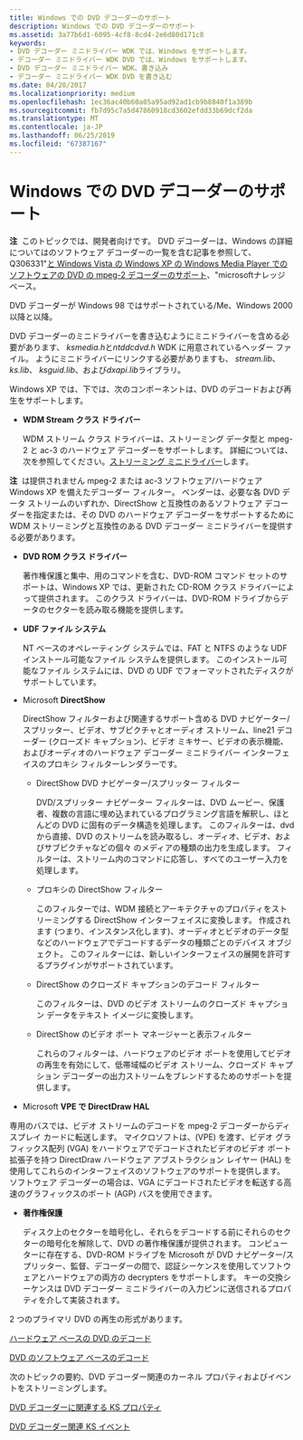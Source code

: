 ```yaml
---
title: Windows での DVD デコーダーのサポート
description: Windows での DVD デコーダーのサポート
ms.assetid: 3a77b6d1-6095-4cf8-8cd4-2e6d80d171c8
keywords:
- DVD デコーダー ミニドライバー WDK では、Windows をサポートします。
- デコーダー ミニドライバー WDK DVD では、Windows をサポートします。
- DVD デコーダー ミニドライバー WDK、書き込み
- デコーダー ミニドライバー WDK DVD を書き込む
ms.date: 04/20/2017
ms.localizationpriority: medium
ms.openlocfilehash: 1ec36ac40b60a05a95ad92ad1cb9b8840f1a389b
ms.sourcegitcommit: fb7d95c7a5d47860918cd3602efdd33b69dcf2da
ms.translationtype: MT
ms.contentlocale: ja-JP
ms.lasthandoff: 06/25/2019
ms.locfileid: "67387167"
---
```

# <a name="dvd-decoder-support-in-windows"></a>Windows での DVD デコーダーのサポート





**注**  このトピックでは、開発者向けです。 DVD デコーダーは、Windows の詳細についてはのソフトウェア デコーダーの一覧を含む記事を参照して、Q306331"[と Windows Vista の Windows XP の Windows Media Player でのソフトウェアの DVD の mpeg-2 デコーダーのサポート](https://go.microsoft.com/fwlink/p/?linkid=3100&ID=306331)、"microsoftナレッジ ベース。

 

DVD デコーダーが Windows 98 ではサポートされている/Me、Windows 2000 以降と以降。

DVD デコーダーのミニドライバーを書き込むようにミニドライバーを含める必要があります、 *ksmedia.h*と*ntddcdvd.h* WDK に用意されているヘッダー ファイル。 ようにミニドライバーにリンクする必要がありますも、 *stream.lib*、 *ks.lib*、 *ksguid.lib*、および*dxapi.lib*ライブラリ。

Windows XP では、下では、次のコンポーネントは、DVD のデコードおよび再生をサポートします。

-   **WDM Stream クラス ドライバー**

    WDM ストリーム クラス ドライバーは、ストリーミング データ型と mpeg-2 と ac-3 のハードウェア デコーダーをサポートします。 詳細については、次を参照してください。[ストリーミング ミニドライバー](https://docs.microsoft.com/windows-hardware/drivers/ddi/content/_stream/index)します。

**注**  は提供されません mpeg-2 または ac-3 ソフトウェア/ハードウェア Windows XP を備えたデコーダー フィルター。 ベンダーは、必要な各 DVD データ ストリームのいずれか、DirectShow と互換性のあるソフトウェア デコーダーを指定または、その DVD のハードウェア デコーダーをサポートするために WDM ストリーミングと互換性のある DVD デコーダー ミニドライバーを提供する必要があります。

 

-   **DVD ROM クラス ドライバー**

    著作権保護と集中、用のコマンドを含む、DVD-ROM コマンド セットのサポートは、Windows XP では、更新された CD-ROM クラス ドライバーによって提供されます。 このクラス ドライバーは、DVD-ROM ドライブからデータのセクターを読み取る機能を提供します。

-   **UDF ファイル システム**

    NT ベースのオペレーティング システムでは、FAT と NTFS のような UDF インストール可能なファイル システムを提供します。 このインストール可能なファイル システムには、DVD の UDF でフォーマットされたディスクがサポートしています。

-   Microsoft **DirectShow**

    DirectShow フィルターおよび関連するサポート含める DVD ナビゲーター/スプリッター、ビデオ、サブピクチャとオーディオ ストリーム、line21 デコーダー (クローズド キャプション)、ビデオ ミキサー、ビデオの表示機能、およびオーディオのハードウェア デコーダー ミニドライバー インターフェイスのプロキシ フィルターレンダラーです。

    -   DirectShow DVD ナビゲーター/スプリッター フィルター

        DVD/スプリッター ナビゲーター フィルターは、DVD ムービー、保護者、複数の言語に埋め込まれているプログラミング言語を解釈し、ほとんどの DVD に固有のデータ構造を処理します。 このフィルターは、dvd から直接、DVD のストリームを読み取るし、オーディオ、ビデオ、およびサブピクチャなどの個々 のメディアの種類の出力を生成します。 フィルターは、ストリーム内のコマンドに応答し、すべてのユーザー入力を処理します。

    -   プロキシの DirectShow フィルター

        このフィルターでは、WDM 接続とアーキテクチャのプロパティをストリーミングする DirectShow インターフェイスに変換します。 作成されます (つまり、インスタンス化します)、オーディオとビデオのデータ型などのハードウェアでデコードするデータの種類ごとのデバイス オブジェクト。 このフィルターには、新しいインターフェイスの展開を許可するプラグインがサポートされています。

    -   DirectShow のクローズド キャプションのデコード フィルター

        このフィルターは、DVD のビデオ ストリームのクローズド キャプション データをテキスト イメージに変換します。

    -   DirectShow のビデオ ポート マネージャーと表示フィルター

        これらのフィルターは、ハードウェアのビデオ ポートを使用してビデオの再生を有効にして、低帯域幅のビデオ ストリーム、クローズド キャプション デコーダーの出力ストリームをブレンドするためのサポートを提供します。

-   Microsoft **VPE で DirectDraw HAL**

専用のバスでは、ビデオ ストリームのデコードを mpeg-2 デコーダーからディスプレイ カードに転送します。 マイクロソフトは、(VPE) を渡す、ビデオ グラフィックス配列 (VGA) をハードウェアでデコードされたビデオのビデオ ポート拡張子を持つ DirectDraw ハードウェア アブストラクション レイヤー (HAL) を使用してこれらのインターフェイスのソフトウェアのサポートを提供します。 ソフトウェア デコーダーの場合は、VGA にデコードされたビデオを転送する高速のグラフィックスのポート (AGP) バスを使用できます。

-   **著作権保護**

    ディスク上のセクターを暗号化し、それらをデコードする前にそれらのセクターの暗号化を解除して、DVD の著作権保護が提供されます。 コンピューターに存在する、DVD-ROM ドライブを Microsoft が DVD ナビゲーター/スプリッター、監督、デコーダーの間で、認証シーケンスを使用してソフトウェアとハードウェアの両方の decrypters をサポートします。 キーの交換シーケンスは DVD デコーダー ミニドライバーの入力ピンに送信されるプロパティを介して実装されます。

2 つのプライマリ DVD の再生の形式があります。

[ハードウェア ベースの DVD のデコード](hardware-based-dvd-decoding.md)

[DVD のソフトウェア ベースのデコード](software-based-dvd-decoding.md)

次のトピックの要約、DVD デコーダー関連のカーネル プロパティおよびイベントをストリーミングします。

[DVD デコーダーに関連する KS プロパティ](dvd-decoder-related-ks-properties.md)

[DVD デコーダー関連 KS イベント](dvd-decoder-related-ks-events.md)

 

 




